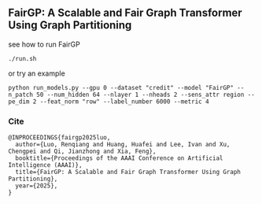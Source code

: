 ## FairGP: A Scalable and Fair Graph Transformer Using Graph Partitioning 

see how to run FairGP
```
./run.sh
```

or try an example

```
python run_models.py --gpu 0 --dataset "credit" --model "FairGP" --n_patch 50 --num_hidden 64 --nlayer 1 --nheads 2 --sens_attr region --pe_dim 2 --feat_norm "row" --label_number 6000 --metric 4
```

### Cite
```
@INPROCEEDINGS{fairgp2025luo,
  author={Luo, Renqiang and Huang, Huafei and Lee, Ivan and Xu, Chengpei and Qi, Jianzhong and Xia, Feng},
  booktitle={Proceedings of the AAAI Conference on Artificial Intelligence (AAAI)}, 
  title={FairGP: A Scalable and Fair Graph Transformer Using Graph Partitioning}, 
  year={2025},
}
```
